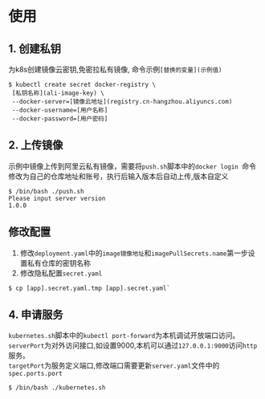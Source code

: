 # 使用

## 1. 创建私钥
为k8s创建镜像云密钥,免密拉私有镜像, 命令示例`[替换的变量](示例值)`
```shell
$ kubectl create secret docker-registry \
 [私钥名称](ali-image-key) \
 --docker-server=[镜像云地址](registry.cn-hangzhou.aliyuncs.com) 
 --docker-username=[用户名称] 
 --docker-password=[用户密码]
```

## 2. 上传镜像
示例中镜像上传到阿里云私有镜像，需要将`push.sh`脚本中的`docker login `命令修改为自己的仓库地址和账号，执行后输入版本后自动上传,版本自定义
```shell
$ /bin/bash ./push.sh
Please input server version
1.0.0
```

## 修改配置
1. 修改`deployment.yaml`中的`image镜像地址`和`imagePullSecrets.name`第一步设置私有仓库的密钥名称
2. 修改隐私配置`secret.yaml`
```shell
$ cp [app].secret.yaml.tmp [app].secret.yaml`
```

## 4. 申请服务
  `kubernetes.sh`脚本中的`kubectl port-forward`为本机调试开放端口访问。  
  `serverPort`为对外访问接口,如设置9000,本机可以通过`127.0.0.1:9000`访问`http`服务。  
  `targetPort`为服务定义端口,修改端口需要更新`server.yaml`文件中的`spec.ports.port`  
```shell
$ /bin/bash ./kubernetes.sh
```